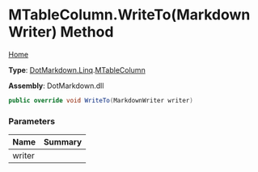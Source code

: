 # MTableColumn\.WriteTo\(MarkdownWriter\) Method

[Home](../../../../README.md)

**Type**: [DotMarkdown.Linq](../../README.md)\.[MTableColumn](../README.md)

**Assembly**: DotMarkdown\.dll

```csharp
public override void WriteTo(MarkdownWriter writer)
```

### Parameters

| Name | Summary |
| ---- | ------- |
| writer | |

